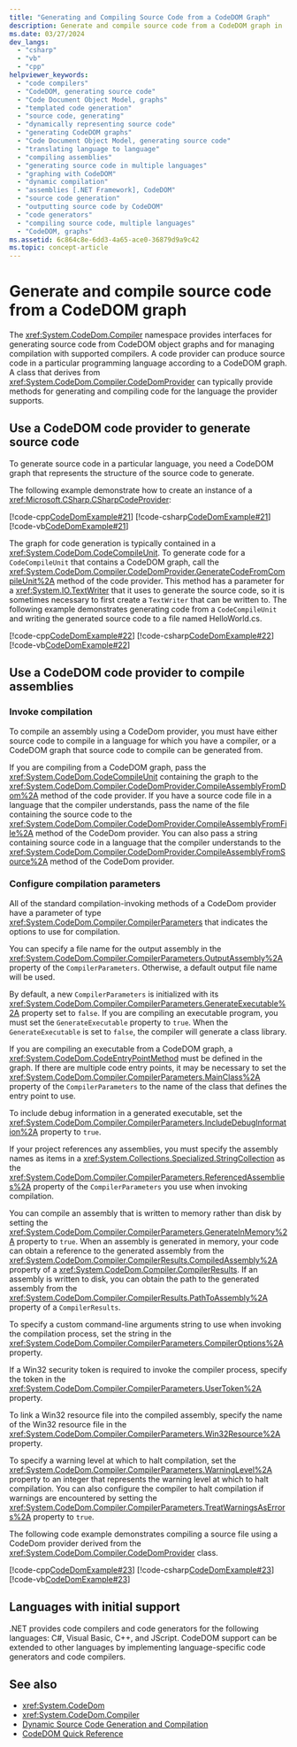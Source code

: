 ```yaml
---
title: "Generating and Compiling Source Code from a CodeDOM Graph"
description: Generate and compile source code from a CodeDOM graph in .NET. Use a CodeDOM code provider to generate source code and compile assemblies.
ms.date: 03/27/2024
dev_langs:
  - "csharp"
  - "vb"
  - "cpp"
helpviewer_keywords:
  - "code compilers"
  - "CodeDOM, generating source code"
  - "Code Document Object Model, graphs"
  - "templated code generation"
  - "source code, generating"
  - "dynamically representing source code"
  - "generating CodeDOM graphs"
  - "Code Document Object Model, generating source code"
  - "translating language to language"
  - "compiling assemblies"
  - "generating source code in multiple languages"
  - "graphing with CodeDOM"
  - "dynamic compilation"
  - "assemblies [.NET Framework], CodeDOM"
  - "source code generation"
  - "outputting source code by CodeDOM"
  - "code generators"
  - "compiling source code, multiple languages"
  - "CodeDOM, graphs"
ms.assetid: 6c864c8e-6dd3-4a65-ace0-36879d9a9c42
ms.topic: concept-article
---
```

# Generate and compile source code from a CodeDOM graph

The <xref:System.CodeDom.Compiler> namespace provides interfaces for generating source code from CodeDOM object graphs and for managing compilation with supported compilers. A code provider can produce source code in a particular programming language according to a CodeDOM graph. A class that derives from <xref:System.CodeDom.Compiler.CodeDomProvider> can typically provide methods for generating and compiling code for the language the provider supports.

## Use a CodeDOM code provider to generate source code

To generate source code in a particular language, you need a CodeDOM graph that represents the structure of the source code to generate.

The following example demonstrate how to create an instance of a <xref:Microsoft.CSharp.CSharpCodeProvider>:

[!code-cpp[CodeDomExample#21](../../../samples/snippets/cpp/VS_Snippets_CLR/CodeDomExample/CPP/source3.cpp#21)]
[!code-csharp[CodeDomExample#21](../../../samples/snippets/csharp/VS_Snippets_CLR/CodeDomExample/CS/source3.cs#21)]
[!code-vb[CodeDomExample#21](../../../samples/snippets/visualbasic/VS_Snippets_CLR/CodeDomExample/VB/source3.vb#21)]

The graph for code generation is typically contained in a <xref:System.CodeDom.CodeCompileUnit>. To generate code for a `CodeCompileUnit` that contains a CodeDOM graph, call the <xref:System.CodeDom.Compiler.CodeDomProvider.GenerateCodeFromCompileUnit%2A> method of the code provider. This method has a parameter for a <xref:System.IO.TextWriter> that it uses to generate the source code, so it is sometimes necessary to first create a `TextWriter` that can be written to. The following example demonstrates generating code from a `CodeCompileUnit` and writing the generated source code to a file named HelloWorld.cs.

[!code-cpp[CodeDomExample#22](../../../samples/snippets/cpp/VS_Snippets_CLR/CodeDomExample/CPP/source3.cpp#22)]
[!code-csharp[CodeDomExample#22](../../../samples/snippets/csharp/VS_Snippets_CLR/CodeDomExample/CS/source3.cs#22)]
[!code-vb[CodeDomExample#22](../../../samples/snippets/visualbasic/VS_Snippets_CLR/CodeDomExample/VB/source3.vb#22)]

## Use a CodeDOM code provider to compile assemblies

### Invoke compilation

To compile an assembly using a CodeDom provider, you must have either source code to compile in a language for which you have a compiler, or a CodeDOM graph that source code to compile can be generated from.

If you are compiling from a CodeDOM graph, pass the <xref:System.CodeDom.CodeCompileUnit> containing the graph to the <xref:System.CodeDom.Compiler.CodeDomProvider.CompileAssemblyFromDom%2A> method of the code provider. If you have a source code file in a language that the compiler understands, pass the name of the file containing the source code to the <xref:System.CodeDom.Compiler.CodeDomProvider.CompileAssemblyFromFile%2A> method of the CodeDom provider. You can also pass a string containing source code in a language that the compiler understands to the <xref:System.CodeDom.Compiler.CodeDomProvider.CompileAssemblyFromSource%2A> method of the CodeDom provider.

### Configure compilation parameters

All of the standard compilation-invoking methods of a CodeDom provider have a parameter of type <xref:System.CodeDom.Compiler.CompilerParameters> that indicates the options to use for compilation.

You can specify a file name for the output assembly in the <xref:System.CodeDom.Compiler.CompilerParameters.OutputAssembly%2A> property of the `CompilerParameters`. Otherwise, a default output file name will be used.

By default, a new `CompilerParameters` is initialized with its <xref:System.CodeDom.Compiler.CompilerParameters.GenerateExecutable%2A> property set to `false`. If you are compiling an executable program, you must set the `GenerateExecutable` property to `true`. When the `GenerateExecutable` is set to `false`, the compiler will generate a class library.

If you are compiling an executable from a CodeDOM graph, a <xref:System.CodeDom.CodeEntryPointMethod> must be defined in the graph. If there are multiple code entry points, it may be necessary to set the <xref:System.CodeDom.Compiler.CompilerParameters.MainClass%2A> property of the `CompilerParameters` to the name of the class that defines the entry point to use.

To include debug information in a generated executable, set the <xref:System.CodeDom.Compiler.CompilerParameters.IncludeDebugInformation%2A> property to `true`.

If your project references any assemblies, you must specify the assembly names as items in a <xref:System.Collections.Specialized.StringCollection> as the <xref:System.CodeDom.Compiler.CompilerParameters.ReferencedAssemblies%2A> property of the `CompilerParameters` you use when invoking compilation.

You can compile an assembly that is written to memory rather than disk by setting the <xref:System.CodeDom.Compiler.CompilerParameters.GenerateInMemory%2A> property to `true`. When an assembly is generated in memory, your code can obtain a reference to the generated assembly from the <xref:System.CodeDom.Compiler.CompilerResults.CompiledAssembly%2A> property of a <xref:System.CodeDom.Compiler.CompilerResults>. If an assembly is written to disk, you can obtain the path to the generated assembly from the <xref:System.CodeDom.Compiler.CompilerResults.PathToAssembly%2A> property of a `CompilerResults`.

To specify a custom command-line arguments string to use when invoking the compilation process, set the string in the <xref:System.CodeDom.Compiler.CompilerParameters.CompilerOptions%2A> property.

If a Win32 security token is required to invoke the compiler process, specify the token in the <xref:System.CodeDom.Compiler.CompilerParameters.UserToken%2A> property.

To link a Win32 resource file into the compiled assembly, specify the name of the Win32 resource file in the <xref:System.CodeDom.Compiler.CompilerParameters.Win32Resource%2A> property.

To specify a warning level at which to halt compilation, set the <xref:System.CodeDom.Compiler.CompilerParameters.WarningLevel%2A> property to an integer that represents the warning level at which to halt compilation. You can also configure the compiler to halt compilation if warnings are encountered by setting the <xref:System.CodeDom.Compiler.CompilerParameters.TreatWarningsAsErrors%2A> property to `true`.

The following code example demonstrates compiling a source file using a CodeDom provider derived from the <xref:System.CodeDom.Compiler.CodeDomProvider> class.

[!code-cpp[CodeDomExample#23](../../../samples/snippets/cpp/VS_Snippets_CLR/CodeDomExample/CPP/source3.cpp#23)]
[!code-csharp[CodeDomExample#23](../../../samples/snippets/csharp/VS_Snippets_CLR/CodeDomExample/CS/source3.cs#23)]
[!code-vb[CodeDomExample#23](../../../samples/snippets/visualbasic/VS_Snippets_CLR/CodeDomExample/VB/source3.vb#23)]

## Languages with initial support

.NET provides code compilers and code generators for the following languages: C#, Visual Basic, C++, and JScript. CodeDOM support can be extended to other languages by implementing language-specific code generators and code compilers.

## See also

- <xref:System.CodeDom>
- <xref:System.CodeDom.Compiler>
- [Dynamic Source Code Generation and Compilation](dynamic-source-code-generation-and-compilation.md)
- [CodeDOM Quick Reference](/previous-versions/dotnet/netframework-4.0/f1dfsbhc(v=vs.100))
